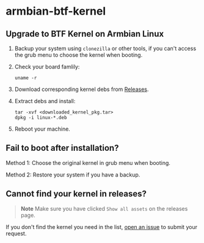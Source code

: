 # armbian-btf-kernel

## Upgrade to BTF Kernel on Armbian Linux

1. Backup your system using `clonezilla` or other tools, if you can't access the grub menu to choose the kernel when booting.

2. Check your board famlily:

   ```shell
   uname -r
   ```

3. Download corresponding kernel debs from [Releases](https://github.com/daeuniverse/armbian-btf-kernel/releases/latest).

4. Extract debs and install:
   ```shell
   tar -xvf <downloaded_kernel_pkg.tar>
   dpkg -i linux-*.deb
   ```

5. Reboot your machine.

## Fail to boot after installation?

Method 1: Choose the original kernel in grub menu when booting.

Method 2: Restore your system if you have a backup.

## Cannot find your kernel in releases?

> **Note**
> Make sure you have clicked `Show all assets` on the releases page.

If you don't find the kernel you need in the list, [open an issue](https://github.com/daeuniverse/armbian-btf-kernel/issues?q=is%3Aissue+is%3Aopen+sort%3Aupdated-desc) to submit your request.
